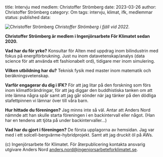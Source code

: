 title: Intervju med medlem: Christoffer Strömberg
date: 2023-03-26
author: Christoffer Strömberg
category: Om
tags: intervju, klimat, ifk, medlemmar
status: published
data:

<div class="post-image-left">
    <img alt="Christoffer Strömberg" src="data/christoffer_stromberg.jpeg" />
    <em>Christoffer Strömberg i fjäll vid 2022.</em>
</div>

**Christoffer Strömberg  är medlem i Ingenjörsarbete För Klimatet sedan 2020.**

**Vad har du för yrke?**
Konsultar för Alten med uppdrag inom bilindustrin med fokus på energiförbrukning.
Just nu inom datavetenskap/analys (data science för att använda ett fashionabelt
ord), tidigare mer inom simulering.

**Vilken utbildning har du?**
Teknisk fysik med master inom matematik och beräkningsvetenskap.

**Varför engagerar du dig i IFK?**
För att jag litar på den forskning som förs inom klimatförändringar, för att jag
diggar den buddhistiska tanken om att inte lämna några spår samt att jag går
sönder när jag tänker på den dödliga stafettpinnen vi lämnar över till våra barn.

**Hur hittade du föreningen?**
Jag minns inte så väl. Antar att Anders Nord nämnde att han skulle starta föreningen
i en backintervall eller något. (Han har en tendens att tjöta på under
backintervaller...)

**Vad har du gjort i föreningen?**
De första upplagorna av hemsidan. Jag var med i ett solcell-bergvärme-hybridprojekt.
Samt att jag druckit öl på AWs.

(c) Ingenjörsarbete för Klimatet. För återpublicering kontakta ansvarig utgivare
Anders Nord [anders.nord@ingenjorsarbeteforklimatet.se](mailto:anders.nord@ingenjorsarbeteforklimatet.se).
